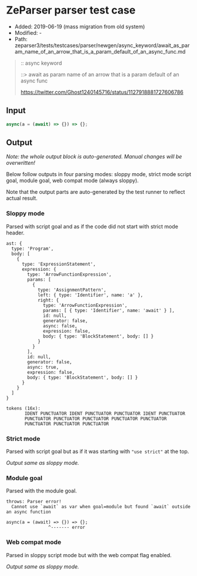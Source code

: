 # ZeParser parser test case

- Added: 2019-06-19 (mass migration from old system)
- Modified: -
- Path: zeparser3/tests/testcases/parser/newgen/async_keyword/await_as_param_name_of_an_arrow_that_is_a_param_default_of_an_async_func.md

> :: async keyword
>
> ::> await as param name of an arrow that is a param default of an async func
>
> https://twitter.com/Ghost1240145716/status/1127918881727606786

## Input

`````js
async(a = (await) => {}) => {};
`````

## Output

_Note: the whole output block is auto-generated. Manual changes will be overwritten!_

Below follow outputs in four parsing modes: sloppy mode, strict mode script goal, module goal, web compat mode (always sloppy).

Note that the output parts are auto-generated by the test runner to reflect actual result.

### Sloppy mode

Parsed with script goal and as if the code did not start with strict mode header.

`````
ast: {
  type: 'Program',
  body: [
    {
      type: 'ExpressionStatement',
      expression: {
        type: 'ArrowFunctionExpression',
        params: [
          {
            type: 'AssignmentPattern',
            left: { type: 'Identifier', name: 'a' },
            right: {
              type: 'ArrowFunctionExpression',
              params: [ { type: 'Identifier', name: 'await' } ],
              id: null,
              generator: false,
              async: false,
              expression: false,
              body: { type: 'BlockStatement', body: [] }
            }
          }
        ],
        id: null,
        generator: false,
        async: true,
        expression: false,
        body: { type: 'BlockStatement', body: [] }
      }
    }
  ]
}

tokens (16x):
       IDENT PUNCTUATOR IDENT PUNCTUATOR PUNCTUATOR IDENT PUNCTUATOR
       PUNCTUATOR PUNCTUATOR PUNCTUATOR PUNCTUATOR PUNCTUATOR
       PUNCTUATOR PUNCTUATOR PUNCTUATOR
`````

### Strict mode

Parsed with script goal but as if it was starting with `"use strict"` at the top.

_Output same as sloppy mode._

### Module goal

Parsed with the module goal.

`````
throws: Parser error!
  Cannot use `await` as var when goal=module but found `await` outside an async function

async(a = (await) => {}) => {};
                ^------- error
`````


### Web compat mode

Parsed in sloppy script mode but with the web compat flag enabled.

_Output same as sloppy mode._
